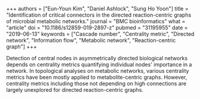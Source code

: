 +++
authors = ["Eun-Youn Kim", "Daniel Ashlock", "Sung Ho Yoon"]
title = "Identification of critical connectors in the directed reaction-centric graphs of microbial metabolic networks."
journal = "BMC bioinformatics"
what = "article"
doi = "10.1186/s12859-019-2897-z"
pubmed = "31195955"
date = "2019-06-13"
keywords = ["Cascade number", "Centrality metric", "Directed network", "Information flow", "Metabolic network", "Reaction-centric graph"]
+++

Detection of central nodes in asymmetrically directed biological networks depends on centrality metrics quantifying individual nodes' importance in a network. In topological analyses on metabolic networks, various centrality metrics have been mostly applied to metabolite-centric graphs. However, centrality metrics including those not depending on high connections are largely unexplored for directed reaction-centric graphs.